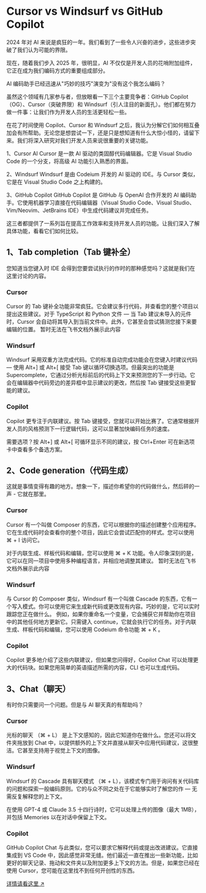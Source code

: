 # Cursor vs Windsurf vs GitHub Copilot

2024 年对 AI 来说是疯狂的一年。我们看到了一些令人兴奋的进步，这些进步突破了我们认为可能的界限。

现在，随着我们步入 2025 年，很明显，AI 不仅仅是开发人员的花哨附加组件，它正在成为我们编码方式的重要组成部分。

AI 编码助手已经迅速从"巧妙的技巧"演变为"没有这个我怎么编码？

虽然这个领域有几家参与者，但放眼看一下三个主要竞争者：GitHub Copilot（OG）、Cursor（突破界限）和 Windsurf（引人注目的新面孔）。他们都在努力做一件事：让我们作为开发人员的生活更轻松一些。


在花了时间使用 Copilot、Cursor 和 Windsurf 之后，我认为分解它们如何相互叠加会有所帮助。无论您是想尝试一下，还是只是想知道有什么大惊小怪的，请留下来。我们将深入研究对我们开发人员来说很重要的关键功能。

1、Cursor AI
Cursor 是一款 AI 驱动的类固醇代码编辑器。它是 Visual Studio Code 的一个分支，将高级 AI 功能引入熟悉的界面。

2、Windsurf
Windsurf 是由 Codeium 开发的 AI 驱动的 IDE。与 Cursor 类似，它是在 Visual Studio Code 之上构建的。

3、GitHub Copilot
GitHub Copilot 是 GitHub 与 OpenAI 合作开发的 AI 编码助手。它使用机器学习直接在代码编辑器（Visual Studio Code、Visual Studio、Vim/Neovim、JetBrains IDE）中生成代码建议并完成任务。

这三者都提供了一系列旨在提高工作效率和支持开发人员的功能。让我们深入了解具体功能，看看它们如何比较。

## 1、Tab completion（Tab 键补全）
您知道当您键入时 IDE 会得到您要尝试执行的作时的那种感觉吗？这就是我们在这里讨论的内容。

### Cursor
Cursor 的 Tab 键补全功能非常疯狂。它会建议多行代码，并查看您的整个项目以提出这些建议。对于 TypeScript 和 Python 文件 — 当 Tab 建议未导入的元件时，Cursor 会自动将其导入到当前文件中。此外，它甚至会尝试猜测您接下来要编辑的位置。
暂时无法在飞书文档外展示此内容

### Windsurf
Windsurf 采用双重方法完成代码。它的标准自动完成功能会在您键入时建议代码 — 使用 Alt+] 或 Alt+[ 接受 Tab 键以循环切换选项。但最突出的功能是 Supercomplete，它通过分析光标前后的代码上下文来预测您的下一步行动。它会在编辑器中代码旁边的差异框中显示建议的更改，然后按 Tab 键接受这些更智能的建议。

### Copilot
Copilot 更专注于内联建议。按 Tab 键接受，您就可以开始比赛了。它通常根据开发人员的风格预测下一行逻辑代码，这可以显著加快编码任务的速度。

需要选项？按 Alt+] 或 Alt+[ 可循环显示不同的建议，按 Ctrl+Enter 可在新选项卡中查看多个备选方案。

## 2、Code generation（代码生成）
这就是事情变得有趣的地方。想象一下，描述你希望你的代码做什么，然后砰的一声 - 它就在那里。

### Cursor
Cursor 有一个叫做 Composer 的东西，它可以根据你的描述创建整个应用程序。它在生成代码时会查看你的整个项目，因此它会尝试匹配你的样式。您可以使用 ⌘ + I 访问它。

对于内联生成、样板代码和编辑，您可以使用 ⌘ + K 功能。令人印象深刻的是，它可以在同一项目中使用多种编程语言，并相应地调整其建议。
暂时无法在飞书文档外展示此内容

### Windsurf
与 Cursor 的 Composer 类似，Windsurf 有一个叫做 Cascade 的东西，它有一个写入模式。你可以使用它来生成新代码或更改现有内容。巧妙的是，它可以实时跟踪您正在做什么。
例如，如果你重命名一个变量，它会捕获它并帮助你在项目中的其他任何地方更新它。只需键入 continue，它就会执行它的任务。对于内联生成、样板代码和编辑，您可以使用 Codeium 命令功能 ⌘ + K 。

### Copilot
Copilot 更多地介绍了这些内联建议，但如果您问得好，Copilot Chat 可以处理更大的代码块。如果您用简单的英语描述所需的内容，CLI 也可以生成代码。

## 3、Chat（聊天）
有时你只需要问一个问题。但是与 AI 聊天真的有帮助吗？

### Cursor
光标的聊天 （⌘ + L） 是上下文感知的，因此它知道你在做什么。您还可以将文件夹拖放到 Chat 中，以提供额外的上下文并直接从聊天中应用代码建议，这很整洁。它甚至支持用于视觉上下文的图像。

### Windsurf
Windsurf 的 Cascade 具有聊天模式 （⌘ + L），该模式专门用于询问有关代码库的问题和探索一般编码原则。它的与众不同之处在于它能够实时了解您的作 — 无需反复解释您的上下文。

在使用 GPT-4 或 Claude 3.5 十四行诗时，它可以处理上传的图像（最大 1MB），并包括 Memories 以在对话中保留上下文。

### Copilot
GitHub Copilot Chat 与此类似，您可以要求它解释代码或提出改进建议。它直接集成到 VS Code 中，因此感觉非常无缝。他们最近一直在推出一些新功能，比如更好的聊天记录、拖动和文件夹以及附加更多上下文的方法。但是，如果您已经在使用 Cursor，您可能在这里找不到任何开创性的东西。

[详情请看这里 ↗](https://mp.weixin.qq.com/s/F-NTK-L4LNHKoXwSC4zbFw)